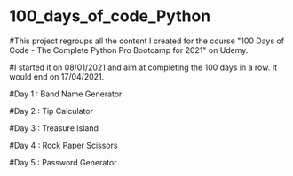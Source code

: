 # 100_days_of_code_Python

#This project regroups all the content I created for the course "100 Days of Code - The Complete Python Pro Bootcamp for 2021" on Udemy.

#I started it on 08/01/2021 and aim at completing the 100 days in a row. It would end on 17/04/2021.

#Day 1 : Band Name Generator

#Day 2 : Tip Calculator

#Day 3 : Treasure Island

#Day 4 : Rock Paper Scissors

#Day 5 : Password Generator

